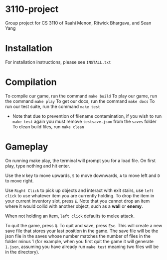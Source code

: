 # 3110-project

Group project for CS 3110 of Raahi Menon, Ritwick Bhargava, and Sean Yang

# Installation
For installation instructions, please see `INSTALL.txt`

# Compilation
To compile our game, run the command `make build`
To play our game, run the command `make play`
To get our docs, run the command `make docs`
To run our test suite, run the command `make test`
- Note that due to prevention of filename contamination, if you wish to run `make test` again
you must remove `testsave.json` from the `saves` folder
To clean build files, run `make clean`

# Gameplay
On running make play, the terminal will prompt you for a load file. On first
play, type nothing and hit enter. 

Use the `W` key to move upwards, `S` to move downwards, `A` to move left and 
`D` to move right. 

Use `Right Click` to pick up objects and interact with exit stairs, use 
`left click` to use whatever item you are currently holding. To drop the item
in your current inventory slot, press `E`. Note that you cannot drop an item
where it would collid with another object, such as a **wall** or **enemy**.

When not holding an item, `left click` defaults to melee attack.

To quit the game, press `Q`. To quit and save, press `Esc`. 
This will create a new save file that stores your
last position in the game. The save file will be the json file in the saves 
whose number matches the number of files in the folder minus 1 (for example, 
when you first quit the game it will generate `1.json`, assuming you have already
run `make test` meaning two files will be in the directory). 
